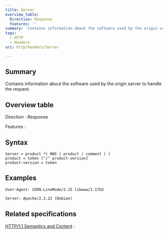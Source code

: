 ```yaml
---
title: Server
overview_table:
  Direction: Response
  Features: ''
summary: 'Contains information about the software used by the origin server to handle the request.'
tags:
  - HTTP
  - Headers
uri: http/headers/Server

---
```

## <span>Summary</span>

Contains information about the software used by the origin server to handle the request.

## <span>Overview table</span>

Direction
:   Response

Features
:

## <span>Syntax</span>

    Server = product *( RWS ( product / comment ) )
    product = token ["/" product-version]
    product-version = token

## <span>Examples</span>

```
User-Agent: CERN-LineMode/2.15 libwww/2.17b3
```

``` html
Server: Apache/2.2.22 (Debian)
```

## <span>Related specifications</span>

[HTTP/1.1 Semantics and Content](http://tools.ietf.org/html/rfc7231#section-7.4.2)
:

